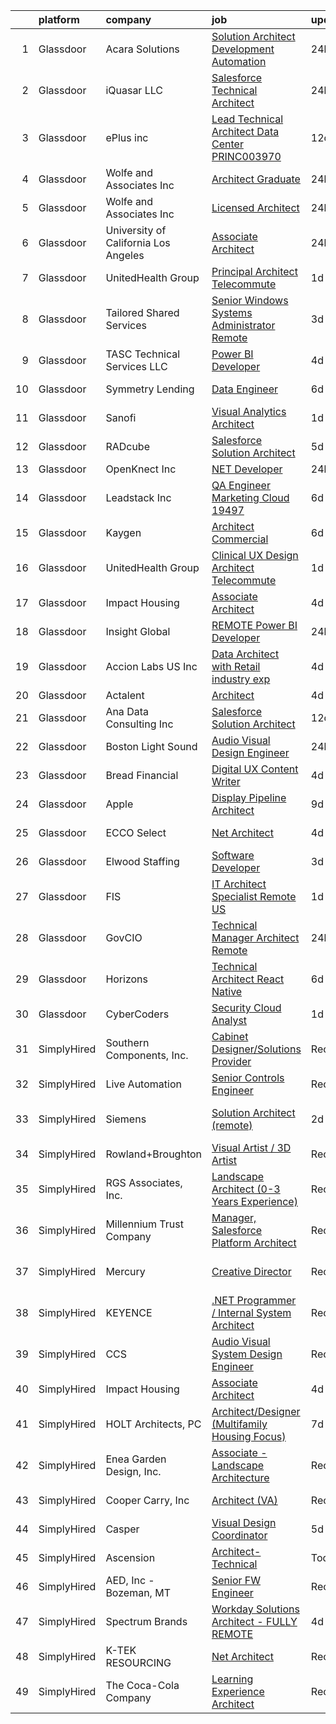 

|    | platform    | company                              | job                                                                                                                                                                                                                                                                                                                                                                                                                                                                                                                                                                                                                                                                                                                                                                                                                                                                                                                                                                                                                                                                                                                                                                                                                                                                                                                                                                               | update_time   | location                   |
|---:|:------------|:-------------------------------------|:----------------------------------------------------------------------------------------------------------------------------------------------------------------------------------------------------------------------------------------------------------------------------------------------------------------------------------------------------------------------------------------------------------------------------------------------------------------------------------------------------------------------------------------------------------------------------------------------------------------------------------------------------------------------------------------------------------------------------------------------------------------------------------------------------------------------------------------------------------------------------------------------------------------------------------------------------------------------------------------------------------------------------------------------------------------------------------------------------------------------------------------------------------------------------------------------------------------------------------------------------------------------------------------------------------------------------------------------------------------------------------|:--------------|:---------------------------|
|  1 | Glassdoor   | Acara Solutions                      | [Solution Architect   Development   Automation](https://www.glassdoor.com/partner/jobListing.htm?pos=123&ao=1110586&s=58&guid=00000183a1d75230888b9d6ea8ab857e&src=GD_JOB_AD&t=SR&vt=w&ea=1&cs=1_736b7ca8&cb=1664867587218&jobListingId=1008181993855&cpc=3DB599BF2F4828F0&jrtk=3-0-1gegteknpkhrs801-1gegtekofghr2800-7a55892339844669--6NYlbfkN0BQuJXpfawXtfhwzLerQhC04iCxGrelUvn_xttDeop7CMmG32gURwRx4iGHpLJxSZAlzAnXgfuoU-g2SodJNPfmw76fCzS4Bh-GoKp_3zqsxywgwFoa5EnRgILkA1lIj6k5qzASJO8GysKdkUo_DTTFID6ipy0MapHQFYUKKxevJfaxV7lZ-mXTjBqLQ7t_Ddtr5vNQR380eGABnF7-U4YRCgmzDNHwvLdqPiPgb6mVjs5Z8IvQe0Uy-9rG_CkQlwXzHAlYKDaNpSkO_43aNv9D6fKb0nld77ES3FOiNodzfx_192Jbf9On6QqsYpVE_zlPC1N9nvgyziMf0V4x5yymje8nvugh6HWwzHN3emL32OUmxEBivyfchsE5759hVI_-lK9SUMHUh3tEYq8_u5IN0VfPyBbbEb8QYzJaaaNkdaZ59lCGUf9Z3WlFUp03UU38EBSp33n10pA__M2MOmVw0S2MsH9jsGsfWTdGgJew0sbR2aXwagceh9QMh_5obcWEEqR5GAEB3Iou9oMFw8H2uZ0SqY7Nbw6H6xX9g0B8hTf44tzJ3UdSVy-WnGWvxTC1UZJr8Flea9_NlI4mLW5r2PR3_WqQiNpsFHh9Ncnqr8GTM9aqMxg9v6b6vMErGPF8dKrYeKIEHoVCUqgVjwamDVom2pueQB1hAIHQwAbiB4byWwFIK0M95TqKp6H63TLjFrVBjgHB0JgS6LQIBjw0DosKevsg047chsDBvy1o1EJxn5xKFes2)                                                                                                                                                                                                                                          | 24h           | Rockledge, FL              |
|  2 | Glassdoor   | iQuasar LLC                          | [Salesforce Technical Architect](https://www.glassdoor.com/partner/jobListing.htm?pos=128&ao=1136043&s=58&guid=00000183a1d75230888b9d6ea8ab857e&src=GD_JOB_AD&t=SR&vt=w&ea=1&cs=1_c5beb0db&cb=1664867587218&jobListingId=1008180427083&jrtk=3-0-1gegteknpkhrs801-1gegtekofghr2800-a4b95280a4970c85-)                                                                                                                                                                                                                                                                                                                                                                                                                                                                                                                                                                                                                                                                                                                                                                                                                                                                                                                                                                                                                                                                              | 24h           | Remote                     |
|  3 | Glassdoor   | ePlus inc                            | [Lead Technical Architect  Data Center    PRINC003970](https://www.glassdoor.com/partner/jobListing.htm?pos=118&ao=1110586&s=58&guid=00000183a1d75230888b9d6ea8ab857e&src=GD_JOB_AD&t=SR&vt=w&ea=1&cs=1_f65d8a47&cb=1664867587218&jobListingId=1008153969046&cpc=451933188B21919D&jrtk=3-0-1gegteknpkhrs801-1gegtekofghr2800-7cae83411317af1f--6NYlbfkN0B4q5ZfxtiYuHthRCrlNTaH3IgnRrb9iipLWN6eJD-7mZ_ik5fnnuNKhefJl6Hd362-wKnzanGuGAgmA98uM-bnjRFgf1a3sgbpmJVUcJpSgA5Z313VRrElYdsoZo1nSQjsJVlv1GMmpLHLByR3kx2JC3y-47lcPi6EemqoFpQ_OSMudgYAUQW_2g0_pJERq_AGrVQp3PX0TTOF6nRmlEFnNmJ5OdV4pNrxXpSfd8RO8G5ol1s8btUgiNNU2q51SyaFXqjRbIkJlRk65hoGiGcHRnrfD9myaVfYunzHCLj90Fi1WDjVGmJytUFwqMz-rjW8AuHBdUf0y00_dKWtqI9dHQfACacTdl7darZQVl-Qpa1asBg6xMiUT0Md6Pju3qAQ3MYZjXWmSIKa_xLCmXmaCLsT7fCLdw2obXzUFcscv6lhyAFIa3z5j2gWCVa5Z8RpbeGEssNZHjolTwx65vWLkzlroS8lLpVQBGlfjpZ15484Uk281-6LtYhhZgAVNGEhFrmwCFnFqMiP8rGsjg8MRQC4XaE6ReOJsg4UhLXe6ynJti2zAXwdX_-UBVzj3ZinGizbCJeFAw%3D%3D)                                                                                                                                                                                                                                                                                                                                                                                                       | 12d           | Remote                     |
|  4 | Glassdoor   | Wolfe and Associates  Inc            | [Architect Graduate](https://www.glassdoor.com/partner/jobListing.htm?pos=102&ao=1110586&s=58&guid=00000183a1d75230888b9d6ea8ab857e&src=GD_JOB_AD&t=SR&vt=w&ea=1&cs=1_35cf2ea6&cb=1664867587216&jobListingId=1008181641894&cpc=2B30C664E96001FC&jrtk=3-0-1gegteknpkhrs801-1gegtekofghr2800-946f4c4dcda2e668--6NYlbfkN0DSuD1-i6yOw0A_spq0-wUw3pG4wGEpwghfMfT3FNG6r9av4v2MNC0Ecwcxp_prGNIkzXB1ihxI9qi6tVSv_KokyGJQWDj5h1F8x4KhJYpMqjmFFulB_tbDr_25si7zJi7nTuiyPPqP0xAlquocXf65CwvBOARQRI14A0aL2gm_XPfbFXmZMe0PVaayaA9RzrFScFOcaosUK3t2kw7M5aoHxBjn10Nfe8npijORIfTSirRiC9TpAqrDkjmdoFNwRvUmIKhJQtgHeoVEOg-kIDKeHyFSyuy06lQnaeQ2fNe1Yp9eHvSXkGkE54Y4Od4LQYhTQ7RIyzTChxxuIR9NPNa60uBvYr9quslP17bC-poK_n7VcDfCjKLFhicuYzPV7dzRdfyfkGl7ZEpHRiTuhJarupfRL1cyDhjql-CLio0auDMurD7tSkzMaHJhPYdZdt3UTkfiwE53NJiSTOKLAws9MMbvh7tPteJL-HIeamNglN4UupXUiXN-s5RAgbUZ5y7C_5LfTN66mKZNPLAxmYpBfJjL-gQcAe79KGpnkJNUk2LJX77hg2RLhd5UTCQH4EOzfZcdiLRCFIO0sKEz-rmX)                                                                                                                                                                                                                                                                                                                                                                                                                                     | 24h           | Fort Wayne, IN             |
|  5 | Glassdoor   | Wolfe and Associates  Inc            | [Licensed Architect](https://www.glassdoor.com/partner/jobListing.htm?pos=104&ao=1110586&s=58&guid=00000183a1d75230888b9d6ea8ab857e&src=GD_JOB_AD&t=SR&vt=w&ea=1&cs=1_5c9d6aed&cb=1664867587216&jobListingId=1008181641840&cpc=947D5A0E7E918485&jrtk=3-0-1gegteknpkhrs801-1gegtekofghr2800-0b71fb6086bc9f74--6NYlbfkN0DSuD1-i6yOw0A_spq0-wUw3pG4wGEpwghfMfT3FNG6r9av4v2MNC0Ecwcxp_prGNIkzXB1ihxI9kPfBezBfLbl6-2QfA6QRpB-msEs82HTYi1YGggap3vCen_CC_UU2DZhI4xgEPO8i1XLQv6K7FLSSvpUwkwuXbfzuhqMuBqe9cZS_UGNoGPcKpRZhKAFtFCYAuFGeoxCJIywlq0NqgehompHhmxOS2z511srisORYjs_5ViEDg4KMi3-G96BQ508N93XGCsRFV0pBdKjpV05ppghoQWhhBUH5-0ueBTD1DLnLV_rYpHJ4ej33pN_OpuZLQwl8yNWGrFu5B0U0h-56g8cHXy1smA5ztg3LrVeua1lzyrIoRTINT_Ck8Ll5JQJIGg9yUGfvkUEc-gKdw3fk4rSzYyvAagKOhyZ5ercE1FEVDPyiAXTCgYjtkj1tsv3mMm02P17eaj6jDXzoJdwuSW_JEXSiCQGvYC2KA_hNrFyI1_VvUdO-9AFOUwBSxanNnn7ocpdyALTGXC32f4_CQOsP4oHYrKSWZHe0xmSh4O9WtkKvAItcVIUPrTY4ujhZU5Wc281HyxXQBxl9oei)                                                                                                                                                                                                                                                                                                                                                                                                                                     | 24h           | Fort Wayne, IN             |
|  6 | Glassdoor   | University of California Los Angeles | [Associate Architect](https://www.glassdoor.com/partner/jobListing.htm?pos=103&ao=1110586&s=58&guid=00000183a1d75230888b9d6ea8ab857e&src=GD_JOB_AD&t=SR&vt=w&cs=1_0103dea6&cb=1664867587215&jobListingId=1008182175871&cpc=0C1A14C72F2C651E&jrtk=3-0-1gegteknpkhrs801-1gegtekofghr2800-7a19758b3ac32b62--6NYlbfkN0BALBLdzgjUeKQc2odDpGjhKxicxwtCUeUvnRobc2wzOTE-EgxOf0oNiafTWomuiJc59Jl3zZVPKFtOLpKvDV8aFqa_HvJNatBtVizc1Sif4Xn3m0Fh90twO6SbcUq1zTFYrGl9SYLgJJfT6Vl4xuyodT6CbD9-PuVkAk5NA5ZBeslreQZVOMPC8zlgXT6EebJniZ78yODz92U1rHkBEU2aNzsGEL5wSAXwrWFm6CCtAHROz-I3MK0XyybiMPhqBJWVHGZOAWQ6SwLFD3p8ni2CiT0rvn2he-aiNFK49mywZEq9-gEUQzYkwDbVjtrTfrQv6uL7lX0DzLLOiee9_-CKO96F3Bo88B4RPdtfYL88JLYjzHJ1ILX_C_lmQeHIWeHGFk36zxVRx9I6u96n_caRE5Ob0jL7-7AI3cijAqn_-4GpuubQMZkFl6HH4w3GaEqx4kloq8q0jCsvO_9AQb84)                                                                                                                                                                                                                                                                                                                                                                                                                                                                                                                                                                         | 24h           | Los Angeles, CA            |
|  7 | Glassdoor   | UnitedHealth Group                   | [Principal Architect   Telecommute](https://www.glassdoor.com/partner/jobListing.htm?pos=120&ao=1110586&s=58&guid=00000183a1d75230888b9d6ea8ab857e&src=GD_JOB_AD&t=SR&vt=w&cs=1_007d0dbd&cb=1664867587217&jobListingId=1008179764468&cpc=654405A9B1E0A9F5&jrtk=3-0-1gegteknpkhrs801-1gegtekofghr2800-350d62b7c9ac1ad6--6NYlbfkN0C8O9VKdOj_1Zh75e9_CvYhSsWVxS1Pvi5WUWhsf4w7FOycHcR50Ta-CQORLM6vDVfpsKuZuy8ZuEfOjH3HfL8dGPmmqe1kE9-bZ6YFex90IyAIsDKv0vt8fUI6GygblcVZcx9_G6dH2mGPMiNJLlLeLMvIwmgPsc4dd302VOwIb6rrTDeHCnGP0qWHp8DNBIqXvqmyLsUtZwlHrbhmWswZQ83cNVkJiG5b7nhXaVsU5eiAOdd96zUaL23DCBNb_tX3M2HPZjkyRQRpsPqCkj7cUlStp4B-Ww6kNWPFumopZZa6IPT5Z6ewMCxRtdcnKEqjMljPJmNVc1RvMaaqAlH9_cqaJN3k1Br7ibCYdCP3al1dGT5MHlsDvIRHksGHqZkxcadDeI69_K8Atbw6xjrJsv14btLJw5g-lC69XFGaA2yvfiuAo4EL)                                                                                                                                                                                                                                                                                                                                                                                                                                                                                                                                                                                           | 1d            | San Antonio, TX            |
|  8 | Glassdoor   | Tailored Shared Services             | [Senior Windows Systems Administrator   Remote](https://www.glassdoor.com/partner/jobListing.htm?pos=112&ao=1110586&s=58&guid=00000183a1d75230888b9d6ea8ab857e&src=GD_JOB_AD&t=SR&vt=w&ea=1&cs=1_f1fbcf06&cb=1664867587217&jobListingId=1008175212111&cpc=BCC169F53084E245&jrtk=3-0-1gegteknpkhrs801-1gegtekofghr2800-e08765f324e19094--6NYlbfkN0DELCg_S3G9_8g6W6HoqrIAt3gCrlnXlT-cExOrTR-yNua8iQ_KJ2KpH_JqaXZKtgtA3GnX-DMMsdRC-rJUVXBTu1A8rKfV6eqw54s4k44u3inKa9OADMJI0xfEP7OWWT4eqbIZkpa-OWInpS0cFojqDkGfKf29jboYpRHL2hR1ZZ0nOuzto4MszI26lFqhi9etqgOO9TJdQmcoKHYl6-_ckcr1cAhKUqtn8EZP1ykyr4QKe7zqnVc3VTtanYLl8ab5Q_RTtP9uYfGswEDmMEw2FAEDP0E6-cDs4LIa1DxgaQh4XsOWaLRdhbpzss5sJU44hT05jsqY1ZE9t4A_edUuqYpzvmwM1yofiqvixLYidSLYjLTd6FG6Gmi3ZqmERTKX1CkoudA-LFRasQtzu_RjC33TiwzSHlQx_a-wtcVlQAEYyOtLwoMfkisO6tojze3fckQajpkEGropXkcN-s3nVTGeZiAPyIoFycDw0STnvEnXNPH4pr5NSEDYTIPUNsCxgakb1LmpNgsLASFzvA0ygRztYnAz3Yn6Kz-_jJCZ_K9hMGnnZ9gzKMo4u5FGTA4%3D)                                                                                                                                                                                                                                                                                                                                                                                                                            | 3d            | Remote                     |
|  9 | Glassdoor   | TASC Technical Services LLC          | [Power BI Developer](https://www.glassdoor.com/partner/jobListing.htm?pos=101&ao=1110586&s=58&guid=00000183a1d75230888b9d6ea8ab857e&src=GD_JOB_AD&t=SR&vt=w&cs=1_a536752d&cb=1664867587215&jobListingId=1008171072705&cpc=405EF0DA18C19EB6&jrtk=3-0-1gegteknpkhrs801-1gegtekofghr2800-7c9630e283532c38--6NYlbfkN0BqVIPREwk4oBSbM2bGrdAo8hR-P3fd8uoNrlTRfMWoP84RzVK6IkWJLtswrrFuSg93MP0MzZEDKTtPP5fDGNyOEo-jcQPs9m4K8Ax771YtBUnkiqHKZZFPgISEBB3C7I1zIXI9QL-LG-QAY5nFfZSwLeikGYAM1vPNy4P5BsTMkuCcnqq2YM2d_XE0v7iHcXZK2NIPOTb0PvhUEOitlTmyNnXPkqwpuCl4mYOAnDJlUxAd6Mg8XE0urz6O6xcsMW1IviddA5tr2SGdP0dCoMN79rJ5aCUIkOJ3_eLmlKGsJEa4bI8ZJT-qCvVrntsmBD6FQg-SmP8ZWlEIVrbPD_kGGlYo7Nn5gBiDcXg96IDE5IrZhEOutDCpCwBOqJVJ4-ATxRNL9gB1B4V_2sUMyHRd_q4oRbtHIwaf74HuMW9z1kKZ5QkDLME_pT7t7bNJRyKD5jv_meDL3clt3uxPEjjP97i4W15Z3oL8Z5iJTov-tl27tkDLCQyQ7MSgYqeWcXpPKiA4QXMZChJIEy3dbR3K)                                                                                                                                                                                                                                                                                                                                                                                                                                                                                                          | 4d            | Rosslyn, VA                |
| 10 | Glassdoor   | Symmetry Lending                     | [Data Engineer](https://www.glassdoor.com/partner/jobListing.htm?pos=108&ao=1110586&s=58&guid=00000183a1d75230888b9d6ea8ab857e&src=GD_JOB_AD&t=SR&vt=w&ea=1&cs=1_5ec1bea6&cb=1664867587217&jobListingId=1008165831646&cpc=F1339989C5CB8906&jrtk=3-0-1gegteknpkhrs801-1gegtekofghr2800-d13b27d459ffb3c7--6NYlbfkN0DRJ8V8AXC91yPaijTLDOFou7iel6S8rKGvP0R1IG6EBeusV1vHQ7vfsrQXSa-6OfDl73OLqfkQ_1Cjo9rLmwZ0H_3Kb1uqq2qsVQM2U_TBnZ8-eD_3wsxMEAHC5zA57zav5z-H3fhw4hbtKpplPy_urdHJrHetpI_LuLDJ_lNRa0XomFMXRd9oo_rDFpdaNBjdVUfV8Eh9O3IUYLbTK5bJU1WHVvGyDSU0DI235KAONHbB2HpD4sJUDnG0V63r6POEdcN1p_LajB_kU5oxekmCL9A7GUgoRd2yZHngK9ZM99A1iqo1u7UwHr220oySTDXRgCw9NW8fWqbl06HPKMZZTWifPzAhjqgqIwkdY287Suer0VpT5rS34I7GVD9XA0Hq-n8Uv7_9J2Jz71IzS4pipIFJbK9JS-Eph5djlQ30nJvECaTfjBpEGp_6wQpIxrhHuCfVk8ky-D-JzXZ_8b3l1qgORTDzet7JsEQ0HdMbSVmBwp9IUQ4bScld1KnsNyqTrZYDmzZUNA%3D%3D)                                                                                                                                                                                                                                                                                                                                                                                                                                                                                                              | 6d            | Anaheim, CA                |
| 11 | Glassdoor   | Sanofi                               | [Visual Analytics Architect](https://www.glassdoor.com/partner/jobListing.htm?pos=109&ao=1110586&s=58&guid=00000183a1d75230888b9d6ea8ab857e&src=GD_JOB_AD&t=SR&vt=w&cs=1_dd69f417&cb=1664867587216&jobListingId=1008179062079&cpc=FAE5E775D180B2FB&jrtk=3-0-1gegteknpkhrs801-1gegtekofghr2800-7d399c772b9d00fa--6NYlbfkN0C0xan_tKoKpHlPk2i4OCCo2ULsOmeqWWaTHcPP_CkOCc2oqmmfJ2KN2f_PyxN_4RyClOd8puNWTEs313W-cq_4bAOhBmsIkVCYCDKbvF8QjQ9Hn67n7MokfH741b_RaSpkBcVWzjv9mV6TMAC4BLt9clS3Crgh4iMNh34M-CkR4u61qFfdYYUo0AeVyO9S6H6su1cB_V5oOzAApX5e4XGxeHZuy32-y1DQIVTePGthyz0nxnSXIne_mzMVopxtYS83RrgOqY3Dy8RMPq7nl2NP_cd12yA7rWga9Rp5Gutg4UphWmuKMxgYfUTAW-AtF4PbGQ14OldVeVpSjZlrrsrho6K7AsQMDHl5WoL8HUcBs8wFAfbk5X4q3dYpi3KrkwoAkU77EUqeYvixRTniGsUtlGhf9CQQMEtvYtNJZ7tTeg8C-QF5_weFPot7Gp-qP_Q%3D)                                                                                                                                                                                                                                                                                                                                                                                                                                                                                                                                                                                    | 1d            | Bridgewater, NJ            |
| 12 | Glassdoor   | RADcube                              | [Salesforce Solution Architect](https://www.glassdoor.com/partner/jobListing.htm?pos=129&ao=1136043&s=58&guid=00000183a1d75230888b9d6ea8ab857e&src=GD_JOB_AD&t=SR&vt=w&ea=1&cs=1_a154bfc7&cb=1664867587218&jobListingId=1008168007477&jrtk=3-0-1gegteknpkhrs801-1gegtekofghr2800-feaa0cf17ae19323-)                                                                                                                                                                                                                                                                                                                                                                                                                                                                                                                                                                                                                                                                                                                                                                                                                                                                                                                                                                                                                                                                               | 5d            | Remote                     |
| 13 | Glassdoor   | OpenKnect  Inc                       | [ NET Developer](https://www.glassdoor.com/partner/jobListing.htm?pos=106&ao=1110586&s=58&guid=00000183a1d75230888b9d6ea8ab857e&src=GD_JOB_AD&t=SR&vt=w&cs=1_932dc3bb&cb=1664867587216&jobListingId=1008180957535&cpc=5C70DC7FEE0D01B1&jrtk=3-0-1gegteknpkhrs801-1gegtekofghr2800-22b85600bc282372--6NYlbfkN0CB1tmP7rfbaHtYFmPjg1Xv8BJr6DUbyz0HQmM4H563Au2nNjYN4Az1wRGigzKcdqadz87DYQXMk423oU4zjOTNHnXbwDGp-w9yg7NUzTp1KkusZ88IeMdA-6ISVGqE7v-9T6t6pq2r4ycvpmZPMREg86yb31HTfCJmrx22saxJui2UMqiHbqjC5_UbN8Tq_5moXvzbPJZccP0lD-K3BVVV8io0WyBtSzykt3DZe0Unh4dCgQZ8qLlztGvTjUFS_ZT0CZx98vTnu77UcrmcanAa6AmHC6lVJdq86ahpdLndVnVpXvT7HcUpkK0OBi1yKfRAHTKZYVpPpAbTnPEWmufnSWdSilolbov-uiS2GcOIxkwUVcYGCeJDkKY1RIVYoKUzsw7CKZRBYHrrsiyC5eeMcpVEDmfes5ttIbIS0Y9DBIhdYZ-RGNv5ICbk4VdO092Qoozyek1sul_zoM_FpR2aoCG7hEEg_teSSX8nnJ7FUsaY5dVBKW5SS3TTGyDbhsJOPLf-ZXZ2dVENQaeVzDwc)                                                                                                                                                                                                                                                                                                                                                                                                                                                                                                              | 24h           | Remote                     |
| 14 | Glassdoor   | Leadstack Inc                        | [QA Engineer Marketing Cloud  19497](https://www.glassdoor.com/partner/jobListing.htm?pos=119&ao=1110586&s=58&guid=00000183a1d75230888b9d6ea8ab857e&src=GD_JOB_AD&t=SR&vt=w&ea=1&cs=1_021dacd8&cb=1664867587218&jobListingId=1008165993092&cpc=3BA4CE39D5B5DEF5&jrtk=3-0-1gegteknpkhrs801-1gegtekofghr2800-a5e20b522a126e96--6NYlbfkN0AN1DXOJ3XjvJpsorCLbwBX67_Zmbno95PICvIB5GJH13XHFuyYrum6AmNcT9_RMPPv8bNtms74NnRqM9PmMkGPOycf8jw94EfYWa62toRCRk2nSES6xyoQGK8GnYQSFSDAaeF3gH2qIwjlPU1NfICdb09DmvYcJllB-Dlb5y7Zh9OkNzoc5m2Gv7ivrsxLhPPtoKxGftf48xfxFc9B3WbCO1fpfzPlsLYQXyTqHLBoiN9343y50nODDQ3I7DOCnNyuItzOfGX3Mz8jN25xOd7nSlx3HIyMN0RA9ugodZi13B1tYkOTatYDN-4GqMoCfadGitEfcVMVQY-mjGjW0N63kbLxPdGQcwvbVhCNqoXr6XHgbP8FLBQqm6Y7Bh1mKoac5PJNtttRUGAWi5WqjsifQx6m0r5_RTy2uYH1YaXUDTvPzlqti5tynBmKm7k6-3Kp5Ath0wu1JfBELKd-r6BIlZ4IW2Jh35TTc6Ur4oPViA6DPTR-t4QaW55c8S81IoecR5H_-BhsG7wKluGr5jDj)                                                                                                                                                                                                                                                                                                                                                                                                                                                                                     | 6d            | Remote                     |
| 15 | Glassdoor   | Kaygen                               | [Architect   Commercial](https://www.glassdoor.com/partner/jobListing.htm?pos=121&ao=1110586&s=58&guid=00000183a1d75230888b9d6ea8ab857e&src=GD_JOB_AD&t=SR&vt=w&ea=1&cs=1_71e30d99&cb=1664867587218&jobListingId=1008165624033&cpc=FAE5E775D180B2FB&jrtk=3-0-1gegteknpkhrs801-1gegtekofghr2800-0c253e1f35685d52--6NYlbfkN0DnlPV7QUTCWdKuIJzmELfVYl3Q47lQqD3bFm5fkBoxwGonBVD7Eb1UWXyWQEO4ZF8bdLt-dade1eQCeZ0ZqENk4ywFCKh04b9d8w0wNQLdYT0iqF7jlxaheatuEZzqeuZzNgFz0o6g477-IfHWMQ2Bkv4dMA9w6de9D343HpDMMKOzVNgP1sKDlLsEZVTCGVo-RGBQ7Cq2Bef_O0eYqsSqMIYDfYFtUDdyip1T3RLvqQysbWR8ENpkl98B8fkxFsgHBF0rchcuK6PfN2dDNaHwdfUexTQifxx5Eh9ZkSa_144F8duuoPHQhBJpqFMVlTwziZN2YbnYPRfSOuK965iBWXBXOIwn07THNuc0_LtLHt9QbJD2783Wlp6hCsO8kT18hDqIsfwlnQ9D5VnFDRacvxMVRY5b8jKwiDfzqUMGhlpEYKbN9G6wSY-WPyvXR59Kekkq8fZgNxTH1BFgKsR0VFlMrfvejtfd67VFZ2pGfgymGJPx6Rs65Q6zZCO8jcU5h9NcIoFSJg%3D%3D)                                                                                                                                                                                                                                                                                                                                                                                                                                                                                                     | 6d            | Plano, TX                  |
| 16 | Glassdoor   | UnitedHealth Group                   | [Clinical UX Design Architect   Telecommute](https://www.glassdoor.com/partner/jobListing.htm?pos=115&ao=1110586&s=58&guid=00000183a1d75230888b9d6ea8ab857e&src=GD_JOB_AD&t=SR&vt=w&cs=1_bd1a945e&cb=1664867587217&jobListingId=1008179764591&cpc=E773D000C9BC26FA&jrtk=3-0-1gegteknpkhrs801-1gegtekofghr2800-d12a8cca5658a2ea--6NYlbfkN0C8O9VKdOj_1Zh75e9_CvYhSsWVxS1Pvi5WUWhsf4w7FOycHcR50Ta-QC7zhL1RaXf90wZ_KNGpK5A6NmwPQH1Z0C5IAdr_mB3IKuySA5r1aCquTpf9ypLuFi0790F7UpqKTIDjdNmnLW7iwJTbCJrgBbEcHugUzFoBaRfzV0Lo5YG7SS0O6yt-S3Ov8Ux2tV5ui8Fa5UoDw3RfeY3Z2bzz4HGMYpBO542xIqy4685FPEN10aWHXOWAInTkP7wKChXST0bTYRdk4V80l1UjVi6pi4gM3hvJ9Wyr0i9SvYlNjDJCUsg1Zg1tjCYK4CuBJV8ZtrPYSA7eOtyRDL2oP7Rmdq2nYBi7zKRf_9vTQijnlj8x3t8kl4kABSOEvmRqVxokK2DMn6W51MTNF-k-sZ2VHAr5mHoARh87N3oxF40ygm7LCzsQ66mTW8X7UTngxIY%3D)                                                                                                                                                                                                                                                                                                                                                                                                                                                                                                                                                                    | 1d            | Raleigh, NC                |
| 17 | Glassdoor   | Impact Housing                       | [Associate Architect](https://www.glassdoor.com/partner/jobListing.htm?pos=130&ao=1136043&s=58&guid=00000183a1d75230888b9d6ea8ab857e&src=GD_JOB_AD&t=SR&vt=w&ea=1&cs=1_b0cd1d02&cb=1664867587218&jobListingId=1008171186597&jrtk=3-0-1gegteknpkhrs801-1gegtekofghr2800-33b4c99153526e2b-)                                                                                                                                                                                                                                                                                                                                                                                                                                                                                                                                                                                                                                                                                                                                                                                                                                                                                                                                                                                                                                                                                         | 4d            | Los Angeles, CA            |
| 18 | Glassdoor   | Insight Global                       | [REMOTE Power BI Developer](https://www.glassdoor.com/partner/jobListing.htm?pos=127&ao=1110586&s=58&guid=00000183a1d75230888b9d6ea8ab857e&src=GD_JOB_AD&t=SR&vt=w&cs=1_7bc75a7c&cb=1664867587218&jobListingId=1008180934468&cpc=3BA4CE39D5B5DEF5&jrtk=3-0-1gegteknpkhrs801-1gegtekofghr2800-633210e5bf66f220--6NYlbfkN0BKkHZu3wF05EeDimN_p6sYpKCMArvwa95YdH7UpkaBCqc7l59ErwqcShpe042ptry4AnCtSzIgz1MIS1w2tCjTIZ-L03FwME332gXlw9ZYI515dNxo4uEJnb3z0DTy6_yo4t6HH61vpEpJ13ooN-tyWNLghmKwV-TYfI4rhMIvkDBwtEOMsZqZ2KFx2iKA2UHKbl2kJuf2U3xMkWZbiBZHUHFoLDhh8-TXwTXi6F4kmeXdyyEQ6S0eVsH2SEh_SJmW_V5_lEtp8bEht9CFsJyR2hMi86mlRpYJJq_pyT84V454s_L8e2mndEwd8r5KxQpdvoQzPVYOqxSvYC_mJhHBvUxUGqRQkPXIQ2UDWM9w-GuXdsaOQqpKb1AFrA9PoY9jr6rq9laWUF89xz3GwD9U5UE51xDFJ99LgK_dgRpur-5RQTA8LV6LrlYKvFSQV8q9tNs5x9zxjM6KfNbNfKLd8V_fmZuznGQ_LcG_2X2UaopXXqtFB4yT)                                                                                                                                                                                                                                                                                                                                                                                                                                                                                                                                   | 24h           | Austin, TX                 |
| 19 | Glassdoor   | Accion Labs US  Inc                  | [Data Architect with Retail industry exp](https://www.glassdoor.com/partner/jobListing.htm?pos=113&ao=1110586&s=58&guid=00000183a1d75230888b9d6ea8ab857e&src=GD_JOB_AD&t=SR&vt=w&ea=1&cs=1_3de6a9c7&cb=1664867587217&jobListingId=1008170938923&cpc=B101C867B3EF2D75&jrtk=3-0-1gegteknpkhrs801-1gegtekofghr2800-51a3dbd27c55ef68--6NYlbfkN0Cc1R1u-OrPaX81Cb5gnHaK6ZuWL-WibcIyLuaK92pCxw12R1XmAez6HB7_3knpzjqiM7OvojFSS4y7uafy5ofULRcLaVMoPnc-sHcwECIgDBkwRPHNV1ClYrE7T96EPKcT7-EvfzGP5QbjRinEErc5URt5NYOPZPD370nxHwX4o8EGpwUr6N0ijVLBHB2oxmhkWwjqMZkKIaoIMOqlyyGMqRDd9XcwVzVObaI5JwcD6SJiLVzAGRj4-Nqvti1Q-uh4fDgrwnuY-MIyOuejU3xO5-x1ihZiMfbBp0lwk33Vrex1MpsZVjB31qFdjmBvyfLDSEk3KyYzAuWHtBObQNwoMjGYBZSmFD2qnQba0R4eoz3dCYhiPWde3kfYg0cl6my8p7DnLi1HYXLCrTykpprzmN3o3WaUNgXwpSTqJXaymV0RB1-_BItiNMngO0xbiM23IWSMif_ELh8oVOw7XjNPkCKwDsDvBuw2SW9YjXbagd0aqj9PFBL5NTpjSyuM0J0TfRjdlXv1Sg%3D%3D)                                                                                                                                                                                                                                                                                                                                                                                                                                                                                    | 4d            | Remote                     |
| 20 | Glassdoor   | Actalent                             | [Architect](https://www.glassdoor.com/partner/jobListing.htm?pos=126&ao=1110586&s=58&guid=00000183a1d75230888b9d6ea8ab857e&src=GD_JOB_AD&t=SR&vt=w&ea=1&cs=1_ebb5207d&cb=1664867587218&jobListingId=1008172355264&cpc=C4A69CCDBB3B9599&jrtk=3-0-1gegteknpkhrs801-1gegtekofghr2800-78e61dc6a3e47228--6NYlbfkN0ChYVx_I3yfZ_JDY3EFoivtqvi_stwnZ_kRt8Dowt_l_d1ydueao4NE-oUleRJ4yhgJCESp7Z4D7qA1KiamCK1AVGvQKRvHhOGQZ2-IVJYE4NpeKHZ2AVdotYlYadU4y3548Cwu1n1bJNF8k75AE6kywapVBzYkQWo59kto1D9QSnqLNeQb5L30THN4TW089xD_cwUt7eo6KlJeACrmxoSnU8iJmjH3RDB47ZT1w_bMl5FnMdfjGR4tHBMbY6N58NV6xg2kp31r_oVNnlD-_RVXZw50bDNht5xqVyMgpHYhcV7x_zLQKF63FOOayZR8Z-avYt8p7M-jZZhJJF19Cbq2xut_Ie-Jb8bZlIq7dnKgwsGpNrJnnUnkwmRAtAc6uCIN-7FTtw_mdPTBCodGEgV8eFglP2koYi3swYRmUM2vff8mdy0TUQUHn-qroI1sVuD4KwM0D8xiJTxBOoC594WRGtgmygIvhZOVg0xfsBU1fy8F8NKKkzMpuXTfAf4Cl6nHCdW7rORirHGxuDSkmDIFPpCQyUIEHV0Ft9m4x59zAjNWGZhR1WmNyhqGPajCue7CmkSEsY_K9cwuO_JHHtePVwp0-l0FeDI4mZ-u9BzryLpV4ry34Ulcke9TF_RekrZ3gbdkPe_leBcZXAhECMFCh3DHxFOT2dMduNMiEH4igg-UpU37X7W8Jhvd2e13s64CfJpqsbuYgUN0X5dgh1pz2bB3f091C6Xajaqc7njlG4jP8a9m02JjlAdNB0WNKcDmZkg-kQfUGJVKLOxW4c_maS8hgpjA7jfV4XGM_qUWRkXG7ueEVsG7O4VLjWbZjms9JxQPIkL9pwJU1URJCknMZyEaZxqn6UwLOJIbZJMKsKdjxabnKe65FchuvVTrLc4SBs9LW3QBGRejxh7D6tBK_EN1djqMFuOmpk6ZiUAuEs9kCJrZtgaQi6O-002QsIWzG56CR4I_amcIMf6qcmHX)                                              | 4d            | Hartford, CT               |
| 21 | Glassdoor   | Ana Data Consulting Inc              | [Salesforce Solution Architect](https://www.glassdoor.com/partner/jobListing.htm?pos=111&ao=1110586&s=58&guid=00000183a1d75230888b9d6ea8ab857e&src=GD_JOB_AD&t=SR&vt=w&ea=1&cs=1_f76e76d6&cb=1664867587217&jobListingId=1008153627392&cpc=3BA4CE39D5B5DEF5&jrtk=3-0-1gegteknpkhrs801-1gegtekofghr2800-e817c594dc8557ef--6NYlbfkN0CE4oJ6ADOgzMo6rVWG1sja39QP9hSoep3-VANbPJrAxhmQQ9Er9BBEJWYAYblSvB1fFJrUXDlpOBek6CrXTSI0VEoQsvaiD1nzY_tIjio5oR5EubavtdeSR1l85ZZD7XIc5C37VfXvP03aGwsluVdYt1jwO0Jz0T7MS_4iVNPKqy0CzXs3DOGKjQoTYH-52WCw477iYZUFiYd96B_W2vAeXrHR0l3Ir48vS1bRdXeRNavvXxIsnrGbvLlflDCtJEUltDZPNymK7tv8wp9or7PFFimSlS9xYRhpFfA3jLavlTyqgUxY6VRsogM9ZRDhwtaUOK6_eWFB_iaLC-Q2M8jd0gd1LpjDpklWxZeb_kwG9WG4kaEmR9SQ7-1b8Hko-pBfkj_xXTZiTOoJxzXL7CYtzbVI_9yr_wZ1v067VHEjuBimX8LyymkMEgkZeELwEgbDWpn7blcRuC32aE8e7h8AczAh1vw2b0EC5crJNo4yZfM5P6n1BKA0O8QAbCZ2T3obZcgVBQedsw%3D%3D)                                                                                                                                                                                                                                                                                                                                                                                                                                                                                              | 12d           | Remote                     |
| 22 | Glassdoor   | Boston Light   Sound                 | [Audio Visual Design Engineer](https://www.glassdoor.com/partner/jobListing.htm?pos=105&ao=1110586&s=58&guid=00000183a1d75230888b9d6ea8ab857e&src=GD_JOB_AD&t=SR&vt=w&cs=1_4b2a48a4&cb=1664867587216&jobListingId=1008180988865&cpc=4D489A1B82E31BBF&jrtk=3-0-1gegteknpkhrs801-1gegtekofghr2800-15ee994984a6cae8--6NYlbfkN0BKgzQyzTF1Q9mOsR1amaS-juVGLjHt5Cdom-gEF9y-xQXLGdfif3v_ZsQAKyJkaCnFwQYjxCDvaQSZRL9fa_se0GME94Re6UiFrtcYb-kxaem5vkW4HMESX25jJoyutJqL8ImJ7JgtKY6xKH_5hThNJOuDHXrYTknwf6d_CmDsONEF742r_dyteG-hXrpdikqpUn50bnX9ECaon352eyp4JASLLuXhamTMEA8Pw5JOkvdS8ITqcSVho3aNK46WuJa7gSiksu3eOt20DJkU1ddpJz7Pz1N--dIHmtMyUbNdaMrJpQ21vvLdAmM88ldvOhyO-o8rmrPBXuZ6uHaaByoBZYcjXa-mo2TYQBZFduZMO1EWDmJWzUoIDPOxpiWOXaUp1visNZWueCcqszBohJ9kLYYjYAU9P_kEtgNIa2kaO5_u8lEpfVpKWjEDXpWRbwGwj--wMGoyN0j4shqlAwGPZQ-LmSVUrR2Suku4FBXLRO_XWJcbhc7ZitOuXrVb_sqgYFjdeQsaPtDEPqBc6tTc)                                                                                                                                                                                                                                                                                                                                                                                                                                                                                                | 24h           | Brighton, MA               |
| 23 | Glassdoor   | Bread Financial                      | [Digital UX Content Writer](https://www.glassdoor.com/partner/jobListing.htm?pos=114&ao=1110586&s=58&guid=00000183a1d75230888b9d6ea8ab857e&src=GD_JOB_AD&t=SR&vt=w&cs=1_6995e29e&cb=1664867587217&jobListingId=1008171778309&cpc=A0032DE20586B9BD&jrtk=3-0-1gegteknpkhrs801-1gegtekofghr2800-9ad79f10231c2c9a--6NYlbfkN0AwvANggVW32WAW51A5GvPv2wUItpEiHGaiFTZWbMNSTZzC7NyiR99zYrm1er4w05OP86KFSZuwz544hQRVJAWjD9KCRT2Dwro1cUb6rdo9uuzEDUeUyIKMX0qzaEE3WRg2bs20_cBWArrN5VQ68Z3f1Q2kcBBHFSel1fhs4g_w41gNLfdkWQWTdURyPhMvT9OUZRveShEOVJ25Yw3wEbCFIw2Zyn5z0fQYPKm0LGjwd4TwngVlL-lNsWcCxF9Tyd3fLiYgQR40B1cUPG4XM58SLLTQ_Dy27h6Q6JVxpCBJDdZCD530VfIOe36rjASEfc4v4HCK3yuxZe7MNxKRP0v0K5ONM-dG-L_j2CKoG3iZT0iVxvrWVu5ZtiZjoE9L9DoG2otEsvK4WOKBBQhMmraKa8uHBU-3wMvkffPotubTmrislh_2on6yL305iWEoNP9DmuwZh5MqyU3iTlM787UHtOj0RfjCRBQil0Ftidkjf-ZtWN-uV-hOU4LobOa2clW4kAFp_GoSFzHuME2C7--o7N_uQzyqlNojXXIieT4BBS_m5xNtdtpjzeo8VXsDrkS0Xso1-S7wNIGBNV_YzaQb4pJf6pJThtq7LDIhctwDBQ%3D%3D)                                                                                                                                                                                                                                                                                                                                                                                                       | 4d            | Remote                     |
| 24 | Glassdoor   | Apple                                | [Display Pipeline Architect](https://www.glassdoor.com/partner/jobListing.htm?pos=117&ao=1110586&s=58&guid=00000183a1d75230888b9d6ea8ab857e&src=GD_JOB_AD&t=SR&vt=w&cs=1_29319438&cb=1664867587217&jobListingId=1008159703034&cpc=9908D8D4413DBB8A&jrtk=3-0-1gegteknpkhrs801-1gegtekofghr2800-7db6b49f193edbf8--6NYlbfkN0BvKrLyj5gPmtZO9T8euul8TCxuuKNOtzRJOomxnwSEodTz2Bc-sPZlO_uSwsktAeiScFj6Z5obS3sdYzczw0qyJPBa5Nl9FK3jY8Bj_4yavCnsBaGBMzIPLJnqFA2GExjwm67xTRHFVnWd0lXcFnJAtP1X_xsE6wcD9GIcAikRiEPDOwBvTJWwou93NPEWfe8e2zh5bWty_xQssJNTDYxN3AjrtVpbb04x7Q8QFmIteZVdTygtbMXqlVEKfWwIthDpxcPbPEygeOoTwS1ZIOglUn5ftGATZWwN1xqvchxATwgYXaSBWCQtTmDdKMC0rzJGwD6l0Zyy67kB_nMAC61Wmi9k1UvoOxk6Vys-bc5KTSV_N8f8YXLyP1VstGfMbrI-KdG0VrF2DLaTOYMRZw4C7ISI7NTlwyyx4bzyDjWoBmTGoSW02FU9kMuIfoysqDjEOoZp2ibaUiXmZccMr49YTfrEpccysyFnacssrh045hfr-hWIXUiALVW2cQhhnfTtPzf2XGbkNtkodWOkhIZHggrK4xs0pvfk8Q4flZgWjYf92X2f3eEGTdS-BXXmLjvfnhnazFmxz3Q-uWsoy8Uzr7M2ikvtaE3TmDl4CHfNNzOB-4m-HxLixjA8DsWbOuW9sA_wLkoPSSyCVdlVqJl8MJGGONi6NWVbIqmmxIbegfGVARQ9oqYxRXmKkXs21a3ZnXPcOMhj81pG4FoUFz-0ItqbzJe6KCBDQXrQ4c_sVpjxmMBXguSb6Esl9tQ8ZG8PydwmMa4Fi6Poi62Ft-FTwgghl6lknbKEBAagXj8Kqtsd2pGQiZQHg8WUapvJ5HWfz0UjqUJ8EvLmv1Q4Lh6XiJJbAOh89Tg9TV6UFtiBsZ5RP8OSU0u98PmAAHdqgZuImfyf51W2JJ_BWk3F6hyitUZZfQbAJ7AGR0W-TcxDPlkBTF1H7pFPpO9ccTegLWhNr0e6pkemUw%3D%3D)                                      | 9d            | Cupertino, CA              |
| 25 | Glassdoor   | ECCO Select                          | [Net Architect](https://www.glassdoor.com/partner/jobListing.htm?pos=107&ao=1110586&s=58&guid=00000183a1d75230888b9d6ea8ab857e&src=GD_JOB_AD&t=SR&vt=w&ea=1&cs=1_8217105a&cb=1664867587216&jobListingId=1008171199667&cpc=20E46BB5786CE82A&jrtk=3-0-1gegteknpkhrs801-1gegtekofghr2800-57754e75e301b566--6NYlbfkN0Da5V9nsboTybUYa8urkKTkloGQXw-Iaka9hrrZS3yLdoeQqm0pNK5wXcQ4sHPLh-_kSi7CmqoyEbVbuOFyVyy8bKLRexekZKR8hvsOOd5cjM6X1mbJNJXWC951_dtOr4PNlaqI7OvG044J-Ypdd8mUMoTLIc1qDqfOaO3pTLrPXzFsCBpwfqOiDrY8vDepQYozMiPWt8vEpxqG39StKLRCt8iBqutQLRS0pD5aaxlIDG69fx3-nbpdBmd-9FRWIs2hekB9cz_XM-cOppNy4hjjZBils9aDFTZ1X7E0NsQkrKaIki45Mwsafz6Rk717NKsQGA514D3T21Vu6FBs54KbCgQCeaaIknWjgND5pHzZUn0O46GRBHQ0lJSnreTcmVBfzOMrzkOW_kJW335cfRoVOC0KztjtEbJOiNNBaUd-DZvejMf2C8QPwKKj-C8JKVKEPFWqRb5lmL2cHgQHzfIcH1zH6khHadoX6LUpSu93WhT-90haG2cUbgMEtWywbIc%3D)                                                                                                                                                                                                                                                                                                                                                                                                                                                                                                                            | 4d            | Kansas City, MO            |
| 26 | Glassdoor   | Elwood Staffing                      | [Software Developer](https://www.glassdoor.com/partner/jobListing.htm?pos=122&ao=1110586&s=58&guid=00000183a1d75230888b9d6ea8ab857e&src=GD_JOB_AD&t=SR&vt=w&ea=1&cs=1_93961745&cb=1664867587218&jobListingId=1008175747281&cpc=1FDE87803EF93CD3&jrtk=3-0-1gegteknpkhrs801-1gegtekofghr2800-627f1fb388c397f1--6NYlbfkN0B9CCW_whsfuxkPnrGCWiwBkt4X97eCfQxgNKw8n15uONHPijFlT19TXFvcarqcijGFlyqF1ztAzC802N7dTWSjfGUIGAhBcQ56Vao1DOc7MZvwbIFfLPaSuoyezC7sjZ84kxxrQc2Tk4FzB6b6PICaxDz0hZZx1eVUwtJEk6N4mjkk7dTimWxG40OG9rKo8vsT8OcCeB6RM5ybdXMofjZr40wJSd65AGb8PHkqBuQ4RgwtvhgZziYZsGu0OcKYzmmNJuNixA26jS02ROut9K8p2btPzhnzDU6qrm_bF25P123G7clfh9CIV21BOPPRA0OZ6wTKNVLAiyddFCcmihDJnXw7zP2uHDc9jeXYkrQFmaC0CvSocjIT4hIYCDaNj87uGL1qHsTjss8ProC7v9B0lfzqrAgDd3Yb8NwWvMiIXn6ZjJzzbI8dHvoGmbuu6atJ_Cb-_h1p6_ZddA5wF_Ap-5pLl68rsVRWsdpcNxWcdd-Z_NhQHp9DcWCvjWRr5NVoIz4NKG6WfzojtJTyRluKCeg0kBcxU7jlUgdpB3YpisyQnQTNN_Kfh8BYJE8naITy8_JnVxI1Rw%3D%3D)                                                                                                                                                                                                                                                                                                                                                                                                                                         | 3d            | Columbus, IN               |
| 27 | Glassdoor   | FIS                                  | [IT Architect Specialist    Remote   US ](https://www.glassdoor.com/partner/jobListing.htm?pos=116&ao=1110586&s=58&guid=00000183a1d75230888b9d6ea8ab857e&src=GD_JOB_AD&t=SR&vt=w&cs=1_2eaae497&cb=1664867587217&jobListingId=1008179225366&cpc=F41FEAB56D215062&jrtk=3-0-1gegteknpkhrs801-1gegtekofghr2800-5ff68cfaf0f98b66--6NYlbfkN0Cildmy3xp5DDe1hey2wetZ8Im9iLhFVTD2n6CnBp0IwGXOGgNcYYB1IlPUvVnWrEOJy_eOW9JA5KgQU30W9nzOIy7a7K9ePLRrP34pA1SSpuSaifGw5_l6Q7-O59K1-6R176VfToBj93y4VepRcmGKfR0mgo24Bx42yx04Oktozr0P4bK0lGmsAgU51cXrXhjhxY9qvsE_5EE1dUI3BYy0C8_gVzqgwIHTYCu9-1oL9jkBhmK8ex7EMIpoo2D9fRIn2sMppYZPOmoCK0m_kfNt6TaaI49OC6_WoCymqpaDEAV66IpPDQ_xvpXRukyi1MJOS_3hxvaifxNyvjpBR1WnNrttR9sJhXZK09mceGtwA1JNA3aNIzhQL8v-PxfiB_WE3akxv6HRDwx_KyOHYNG9APSWXDn-0NdqMjHcfvAVy6PEsNqhy4eEFlDNBRgmjhzdCYfJ1o-eDQ%3D%3D)                                                                                                                                                                                                                                                                                                                                                                                                                                                                                                                                                         | 1d            | Boston, MA                 |
| 28 | Glassdoor   | GovCIO                               | [Technical Manager Architect  Remote ](https://www.glassdoor.com/partner/jobListing.htm?pos=110&ao=1110586&s=58&guid=00000183a1d75230888b9d6ea8ab857e&src=GD_JOB_AD&t=SR&vt=w&cs=1_30ed726c&cb=1664867587217&jobListingId=1008182269032&cpc=036CEF58F9688075&jrtk=3-0-1gegteknpkhrs801-1gegtekofghr2800-6f77b0baeed9edb6--6NYlbfkN0A1nvzNsvV4qyCy1GhW1Freg0uBINZ7OaZ-2zU4Ex1TXeDNc16O9qNSfBUntGpaGoOcxIYr8mGYrkkb0lU83qSE8MtIFBBYXi5iOb-RKEPcZkSlpihahUuLBNpWAV9SjICdYfPvsvlh5B1dsxt4SUpSGhzelsiUfU5zF4vBzEyrIkwbFxIrmHY0IjaUeE_E8c3cpKlj_QOf_YsJDe_OxM44fq5yk7F1ZVpMnM28L3jLTPnCoeiZSTZRUOtwNMR-sXwZv1Y98GvQfqX4iNGl8C2WrV4cOva4NI54hvl4Im14QCRjo087OawnOjU7hMElC9vWKxav5bZZUBHKJQYdtvZSJabv6ftS5IWWTNq3cBSiQ_BRp4UBCB5c97lMbjD2hs2gGexzruQahLwjmZCh-E5mg0Uo124gXbBY3CCq_LZmX2udqYUUIhM6ILJCc9C0Iby5khZD7_7U-OmIZLIuH8O0Pi3G0MDkV0WPbFE3zIStFYD_JAeeCo2yvc7bpKP5hYtuOre1UBr2yg%3D%3D)                                                                                                                                                                                                                                                                                                                                                                                                                                                                                            | 24h           | Fairfax, VA                |
| 29 | Glassdoor   | Horizons                             | [Technical Architect  React Native ](https://www.glassdoor.com/partner/jobListing.htm?pos=125&ao=1110586&s=58&guid=00000183a1d75230888b9d6ea8ab857e&src=GD_JOB_AD&t=SR&vt=w&ea=1&cs=1_d9297948&cb=1664867587218&jobListingId=1008165152617&cpc=6FC5BA77C9A4CD78&jrtk=3-0-1gegteknpkhrs801-1gegtekofghr2800-3e053e7f7ba56ddc--6NYlbfkN0AQ8nVF8Voz12NCMDBF4NJ6qbc_WYSB6KhuNwXErCAOrOc3MhpPD4KmUO6ExKGW_zI2vFEJjAMubT3Y6WC6V3V5GEx8yunwhRWLiqjgf27PmjvT9e1I-zhJa6M-AGPfviHR5TxmA2fra2HlOj1zhMsX7nzVLsf4sLi7zrp021ndGNx_PEQY_ILidG_pjwtaXaRwjDJirIwlNE9QWsR6rzgM_sz-ritntRAcANDtcc2z1NkI7TMrxSDbIZbQ3vVNcyhTSuMDIX6vq6WZFbVgUTt_70PJq0eKhaREFbOsI78CGMNPaJeZhideCKMfMjEXfUCANMnsOQ06N3F2a8xdfnXx4dz-znAjnfaR2YSaJNbfp4L_lY7Pe3yevRp5hVIKZ4l6Ax7bhzCZVd8adv2vaDf05hCds6MP06_msiY9p60aN6ESCZQIYlDt8k1otRqle8Gwyt2V9h3nNKMW6zVStN1Y4qGBIvZuXbUtq-FfZx-Nub5L3SeAmycGvtEVktucx0nyGXiRABaWlE7A4KLrXxvnEjpME79wkK98rOw-2a_1LA%3D%3D)                                                                                                                                                                                                                                                                                                                                                                                                                                                         | 6d            | Vancouver, WA              |
| 30 | Glassdoor   | CyberCoders                          | [Security Cloud Analyst](https://www.glassdoor.com/partner/jobListing.htm?pos=124&ao=1110586&s=58&guid=00000183a1d75230888b9d6ea8ab857e&src=GD_JOB_AD&t=SR&vt=w&ea=1&cs=1_eb0a537a&cb=1664867587218&jobListingId=1008178365804&cpc=451933188B21919D&jrtk=3-0-1gegteknpkhrs801-1gegtekofghr2800-0fbc4e98b21069a9--6NYlbfkN0CpFJQzrgRR8WqXWK1qKKEqALWJw739KlKqr2H-MSI4eoBlI4EFrmor2FYZMP3muM0rBKvv1LH3XkCkNnTYp9JHpfZ2xBAN3yDUu_WX6CRcsp7ZKc9tuh6dtV-6LT4_-aVQ4nXjaB8nWlfJa1mUOWr8s-SME4vrCaBKJBMm_kJAOIpHP4ziDdwb3gYTOeMOlPgGrx8UnZ_1CpZnIwnEQQZ8bbh9gprzlVtApB_XHCqeWiyRQ5tJCINP3nGXh9fPGTuEBGXX8MbzvBZfhd7VT9MH5YVQ8UYQWfzvZbJ2m0HQ-Z_YlQ2iZEVDZE9XRfVqK6z-rzttzifJe4-icRUaJ6dvf_bNHTrqlV7dO9Y3JEi-3ZSWMdl61vGavNUfLPAmxU7Gk5fmuZYwA_BOR49ffIyhSbC91lkKzjVgQ_v5VtFBWOhzhSyTpyiN56kVRYORh_wXtVWIJlHSvAk__sx8JS9nDl77z6v-zuqiJr8EyAyFPNhdenySpA6P85lniJXfuVbUGlHTP49fU0UWNsNIivUziYQiFw4iAfkf1WlmPZudFo-TU9dL9li_TxZHn5w7bUhx0POZ9IyyB5pIqTZ-5f0q03kmOpmzQEAhswj_nKfQG_zJCLT_Knko7tIZ6eSZ4yLWVhtsDGrSgEpMgAXasDNIli7LRDdJ19xORFuSDyqnWP65trhVW6WfuHDRR__R92Wz_KfznJpr77OZQFaSR5tSGrGRqoakkmqwtiDbtRjmFlMffY0JW-5qDSFox6G9QkJsFPf8q_ON7RM-AkZNGLmYo5eRcp0_Fu7JNVCGT-orbnNZEtg2VQccFLlFffDtxZ01dHwu68eLIlw0fkqh1cp5O-g4CoziPjd1NNc6GMfhr7I6ZFKz17r6v9Jj-FQZ039f0--YNm9Z8rE6ovJ-k-VD4ROXD3-M-h0f-9rRKmkb3t1X1Q5FdexNDOo2nos3OBM6wVqAXUXLTyGm-NetPr_A6lnsdHw68_Y6vEbNORLt5-W0OLqurYj2) | 1d            | New York, NY               |
| 31 | SimplyHired | Southern Components, Inc.            | [Cabinet Designer/Solutions Provider](https://www.simplyhired.com/job/Tk1dAiLniaa6dR0oIeWU0KDAcfpp0XhRwt1HuRNRG0cfZsiFFXKn7w?q=visual+architect)                                                                                                                                                                                                                                                                                                                                                                                                                                                                                                                                                                                                                                                                                                                                                                                                                                                                                                                                                                                                                                                                                                                                                                                                                                  | Recently      | Saint Simons Island, GA    |
| 32 | SimplyHired | Live Automation                      | [Senior Controls Engineer](https://www.simplyhired.com/job/RW14UB_EyNKnBbNLLS6sL8dYUfm0abMroNBUZBTObsw_iwMt8wEAiA?q=visual+architect)                                                                                                                                                                                                                                                                                                                                                                                                                                                                                                                                                                                                                                                                                                                                                                                                                                                                                                                                                                                                                                                                                                                                                                                                                                             | Recently      | Sterling, MA               |
| 33 | SimplyHired | Siemens                              | [Solution Architect (remote)](https://www.simplyhired.com/job/_LJZz5KX-y9pf4MzX10sUMAYhNkQ4nvcLexS3copJbmjS6ZX4VokPQ?q=visual+architect)                                                                                                                                                                                                                                                                                                                                                                                                                                                                                                                                                                                                                                                                                                                                                                                                                                                                                                                                                                                                                                                                                                                                                                                                                                          | 2d            | Knoxville, TN +5 locations |
| 34 | SimplyHired | Rowland+Broughton                    | [Visual Artist / 3D Artist](https://www.simplyhired.com/job/a6jc09FaT-WsTWRX4SZ9r250FnXzzVMgqyOB-q7qjxkVTn6ELeF_Pg?q=visual+architect)                                                                                                                                                                                                                                                                                                                                                                                                                                                                                                                                                                                                                                                                                                                                                                                                                                                                                                                                                                                                                                                                                                                                                                                                                                            | Recently      | Denver, CO                 |
| 35 | SimplyHired | RGS Associates, Inc.                 | [Landscape Architect (0-3 Years Experience)](https://www.simplyhired.com/job/8YBvg5oV3sX90O0TUwE8I6aMIOrOX8fhw-3d8ke_uKTFMew5i4Yvtg?q=visual+architect)                                                                                                                                                                                                                                                                                                                                                                                                                                                                                                                                                                                                                                                                                                                                                                                                                                                                                                                                                                                                                                                                                                                                                                                                                           | Recently      | Lancaster, PA              |
| 36 | SimplyHired | Millennium Trust Company             | [Manager, Salesforce Platform Architect](https://www.simplyhired.com/job/muFam6rVYw4SbY4HC4xQWgQDICbSNDszIa2tb3MUo0PbwqbSk92MWw?q=visual+architect)                                                                                                                                                                                                                                                                                                                                                                                                                                                                                                                                                                                                                                                                                                                                                                                                                                                                                                                                                                                                                                                                                                                                                                                                                               | Recently      | Oak Brook, IL              |
| 37 | SimplyHired | Mercury                              | [Creative Director](https://www.simplyhired.com/job/WBwC9p1HiqDvXhsEbMivdhDfh3IqHfqDpUCvz1UnYcAY1YkMsdi_Pw?q=visual+architect)                                                                                                                                                                                                                                                                                                                                                                                                                                                                                                                                                                                                                                                                                                                                                                                                                                                                                                                                                                                                                                                                                                                                                                                                                                                    | Recently      | San Francisco, CA          |
| 38 | SimplyHired | KEYENCE                              | [.NET Programmer / Internal System Architect](https://www.simplyhired.com/job/QlIPxUOvwNsMCe7M8KLfzKL4AYDXmlXrs4jnnJpSugZwgkM2yG40EA?q=visual+architect)                                                                                                                                                                                                                                                                                                                                                                                                                                                                                                                                                                                                                                                                                                                                                                                                                                                                                                                                                                                                                                                                                                                                                                                                                          | Recently      | Elmwood Park, NJ           |
| 39 | SimplyHired | CCS                                  | [Audio Visual System Design Engineer](https://www.simplyhired.com/job/ary5z9j2es4oPMAOjusLJHyf7K-36e4_CuOld61njGzpItTv9_0cKA?q=visual+architect)                                                                                                                                                                                                                                                                                                                                                                                                                                                                                                                                                                                                                                                                                                                                                                                                                                                                                                                                                                                                                                                                                                                                                                                                                                  | Recently      | Denver, CO                 |
| 40 | SimplyHired | Impact Housing                       | [Associate Architect](https://www.simplyhired.com/job/_ta2Ga3MmUEyrw1dqX6x0QQGWgeO7TNGydeDmU3KZizGPogyRWAaDA?q=visual+architect)                                                                                                                                                                                                                                                                                                                                                                                                                                                                                                                                                                                                                                                                                                                                                                                                                                                                                                                                                                                                                                                                                                                                                                                                                                                  | 4d            | Los Angeles, CA            |
| 41 | SimplyHired | HOLT Architects, PC                  | [Architect/Designer (Multifamily Housing Focus)](https://www.simplyhired.com/job/wQKkW0Qbew3OfdRSjqQfVU6llPu6UlV1dZPKYqc-md3uCHwJnib76Q?q=visual+architect)                                                                                                                                                                                                                                                                                                                                                                                                                                                                                                                                                                                                                                                                                                                                                                                                                                                                                                                                                                                                                                                                                                                                                                                                                       | 7d            | Ithaca, NY                 |
| 42 | SimplyHired | Enea Garden Design, Inc.             | [Associate - Landscape Architecture](https://www.simplyhired.com/job/kHfe4whs-P6wixWAWXO0OCvNYIsdNo66hn8yz_GWbp4q6JD2Cq4ewA?q=visual+architect)                                                                                                                                                                                                                                                                                                                                                                                                                                                                                                                                                                                                                                                                                                                                                                                                                                                                                                                                                                                                                                                                                                                                                                                                                                   | Recently      | New York, NY               |
| 43 | SimplyHired | Cooper Carry, Inc                    | [Architect (VA)](https://www.simplyhired.com/job/6WRIRqjwcoBCaQuLaqp-P-ADIAqUY1JYQrtL43yGKYL5ga_2sPQlww?q=visual+architect)                                                                                                                                                                                                                                                                                                                                                                                                                                                                                                                                                                                                                                                                                                                                                                                                                                                                                                                                                                                                                                                                                                                                                                                                                                                       | Recently      | Alexandria, VA             |
| 44 | SimplyHired | Casper                               | [Visual Design Coordinator](https://www.simplyhired.com/job/3hSa-PTmD5-HZEkMR74qz-7Rbsqgc7QKM8sicMLi3l3oddeXTDxvdw?q=visual+architect)                                                                                                                                                                                                                                                                                                                                                                                                                                                                                                                                                                                                                                                                                                                                                                                                                                                                                                                                                                                                                                                                                                                                                                                                                                            | 5d            | New York, NY               |
| 45 | SimplyHired | Ascension                            | [Architect-Technical](https://www.simplyhired.com/job/EVkVPBTwG0LZJpxEwu59N1CDhPinbUY9pNNoxI1wsFczjjR7HJlDaQ?q=visual+architect)                                                                                                                                                                                                                                                                                                                                                                                                                                                                                                                                                                                                                                                                                                                                                                                                                                                                                                                                                                                                                                                                                                                                                                                                                                                  | Today         | Clinton, TN                |
| 46 | SimplyHired | AED, Inc - Bozeman, MT               | [Senior FW Engineer](https://www.simplyhired.com/job/zINmUZXgScoXXgS_gyiF3t60esMGL8VWIM8nJ8Kv2CvxPHXAK-fHew?q=visual+architect)                                                                                                                                                                                                                                                                                                                                                                                                                                                                                                                                                                                                                                                                                                                                                                                                                                                                                                                                                                                                                                                                                                                                                                                                                                                   | Recently      | Bozeman, MT                |
| 47 | SimplyHired | Spectrum Brands                      | [Workday Solutions Architect - FULLY REMOTE](https://www.simplyhired.com/job/lxJ0sM7feQl92FmreFwftaByR7UaixLvg-yVSAp61-c8UDPNxlQJLg?q=visual+architect)                                                                                                                                                                                                                                                                                                                                                                                                                                                                                                                                                                                                                                                                                                                                                                                                                                                                                                                                                                                                                                                                                                                                                                                                                           | 4d            | Chicago, IL +3 locations   |
| 48 | SimplyHired | K-TEK RESOURCING                     | [Net Architect](https://www.simplyhired.com/job/1uPQilAX3V-479ff1scEi3qUbgvzFtHzO4sMIn54SywYJQnMJ_kr7w?q=visual+architect)                                                                                                                                                                                                                                                                                                                                                                                                                                                                                                                                                                                                                                                                                                                                                                                                                                                                                                                                                                                                                                                                                                                                                                                                                                                        | Recently      | Remote                     |
| 49 | SimplyHired | The Coca-Cola Company                | [Learning Experience Architect](https://www.simplyhired.com/job/wvj5QIHHhBmbizrwwSUO3oYG2LfbZ-OlQXzDZVLujBKuEJR3pa9yCg?q=visual+architect)                                                                                                                                                                                                                                                                                                                                                                                                                                                                                                                                                                                                                                                                                                                                                                                                                                                                                                                                                                                                                                                                                                                                                                                                                                        | Recently      | Atlanta, GA                |